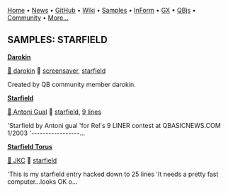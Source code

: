 [Home](https://qb64.com) • [News](../news.md) • [GitHub](https://github.com/QB64Official/qb64) • [Wiki](wiki.md) • [Samples](../samples.md) • [InForm](../inform.md) • [GX](../gx.md) • [QBjs](../qbjs.md) • [Community](../community.md) • [More...](../more.md)

## SAMPLES: STARFIELD

**[Darokin](darokin/index.md)**

[🐝 darokin](darokin.md) 🔗 [screensaver](screensaver.md), [starfield](starfield.md)

Created by QB community member darokin.

**[Starfield](starfield/index.md)**

[🐝 Antoni Gual](antoni-gual.md) 🔗 [starfield](starfield.md), [9 lines](9-lines.md)

'Starfield by Antoni gual 'for Rel's 9 LINER contest at QBASICNEWS.COM  1/2003 '-----------------...

**[Starfield Torus](starfield-torus/index.md)**

[🐝 JKC](jkc.md) 🔗 [starfield](starfield.md)

'This is my starfield entry hacked down to 25 lines 'It needs a pretty fast computer...looks OK o...
